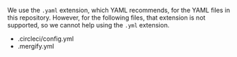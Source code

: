 We use the `.yaml` extension, which YAML recommends, for the YAML files in this repository. However, for the following files, that extension is not supported, so we cannot help using the `.yml` extension.

- .circleci/config.yml
- .mergify.yml
